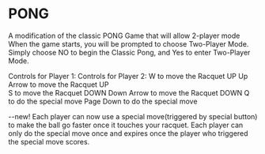 # PONG
A modification of the classic PONG Game that will allow 2-player mode
When the game starts, you will be prompted to choose Two-Player Mode. Simply choose NO to begin the Classic Pong, and Yes to enter Two-Player Mode.

Controls for Player 1:                              Controls for Player 2:
  W to move the Racquet UP                          Up Arrow to move the Racquet UP           
  S to move the Racquet DOWN                        Down Arrow to move the Racquet DOWN
  Q to do the special move                              Page Down to do the special move

--new! 
  Each player can now use a special move(triggered by special button) to make the ball go faster once it touches your racquet. Each player can only do the special move once and expires once the player who triggered the special move scores.
